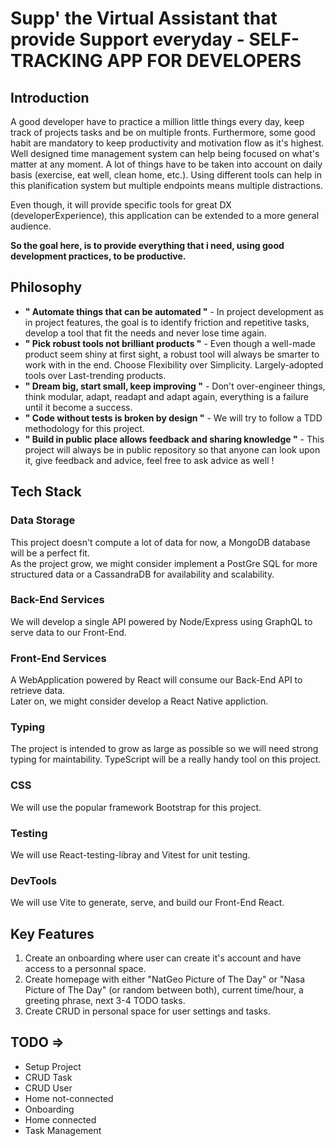 # Supp' the Virtual Assistant that provide Support everyday - SELF-TRACKING APP FOR DEVELOPERS

## Introduction

A good developer have to practice a million little things every day, keep track of projects tasks and be on multiple fronts.
Furthermore, some good habit are mandatory to keep productivity and motivation flow as it's highest.
Well designed time management system can help being focused on what's matter at any moment.
A lot of things have to be taken into account on daily basis (exercise, eat well, clean home, etc.).
Using different tools can help in this planification system but multiple endpoints means multiple distractions.

Even though, it will provide specific tools for great DX (developerExperience), this application can be extended to a more general audience.

**So the goal here, is to provide everything that i need, using good development practices, to be productive.**

## Philosophy

- **" Automate things that can be automated "** - In project development as in project features, the goal is to identify friction and repetitive tasks, develop a tool that fit the needs and never lose time again.
- **" Pick robust tools not brilliant products "** - Even though a well-made product seem shiny at first sight, a robust tool will always be smarter to work with in the end. Choose Flexibility over Simplicity. Largely-adopted tools over Last-trending products.
- **" Dream big, start small, keep improving "** - Don't over-engineer things, think modular, adapt, readapt and adapt again, everything is a failure until it become a success.
- **" Code without tests is broken by design "** - We will try to follow a TDD methodology for this project.
- **" Build in public place allows feedback and sharing knowledge "** - This project will always be in public repository so that anyone can look upon it, give feedback and advice, feel free to ask advice as well !

## Tech Stack

### Data Storage

This project doesn't compute a lot of data for now, a MongoDB database will be a perfect fit.<br/>
As the project grow, we might consider implement a PostGre SQL for more structured data or a CassandraDB for availability and scalability.

### Back-End Services

We will develop a single API powered by Node/Express using GraphQL to serve data to our Front-End.

### Front-End Services

A WebApplication powered by React will consume our Back-End API to retrieve data.<br/>
Later on, we might consider develop a React Native appliction.

### Typing

The project is intended to grow as large as possible so we will need strong typing for maintability. TypeScript will be a really handy tool on this project.

### CSS

We will use the popular framework Bootstrap for this project.

### Testing

We will use React-testing-libray and Vitest for unit testing.

### DevTools

We will use Vite to generate, serve, and build our Front-End React.

## Key Features

1. Create an onboarding where user can create it's account and have access to a personnal space.
1. Create homepage with either "NatGeo Picture of The Day" or "Nasa Picture of The Day" (or random between both), current time/hour, a greeting phrase, next 3-4 TODO tasks.
1. Create CRUD in personal space for user settings and tasks.

## TODO =>

- Setup Project
- CRUD Task
- CRUD User
- Home not-connected
- Onboarding
- Home connected
- Task Management
